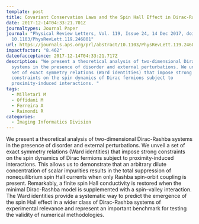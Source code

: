 ```yaml
---
template: post
title: Covariant Conservation Laws and the Spin Hall Effect in Dirac-Rashba Systems.
date: 2017-12-14T04:33:21.701Z
journaltypes: Journal Paper
journal: "Physical Review Letters, Vol. 119, Issue 24, 14 Dec 2017, doi:
  10.1103/PhysRevLett.119.246801"
url: https://journals.aps.org/prl/abstract/10.1103/PhysRevLett.119.246801
impactfactor: "8.462"
dateofacceptance: 2017-12-14T04:33:21.717Z
description: "We present a theoretical analysis of two-dimensional Dirac-Rashba
  systems in the presence of disorder and external perturbations. We unveil a
  set of exact symmetry relations (Ward identities) that impose strong
  constraints on the spin dynamics of Dirac fermions subject to
  proximity-induced interactions. "
tags:
  - Milletarì M
  - Offidani M
  - Ferreira A
  - Raimondi R
categories:
  - Imaging Informatics Division
---
```

We present a theoretical analysis of two-dimensional Dirac-Rashba systems in the presence of disorder and external perturbations. We unveil a set of exact symmetry relations (Ward identities) that impose strong constraints on the spin dynamics of Dirac fermions subject to proximity-induced interactions. This allows us to demonstrate that an arbitrary dilute concentration of scalar impurities results in the total suppression of nonequilibrium spin Hall currents when only Rashba spin-orbit coupling is present. Remarkably, a finite spin Hall conductivity is restored when the minimal Dirac-Rashba model is supplemented with a spin–valley interaction. The Ward identities provide a systematic way to predict the emergence of the spin Hall effect in a wider class of Dirac-Rashba systems of experimental relevance and represent an important benchmark for testing the validity of numerical methodologies.